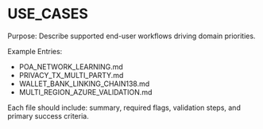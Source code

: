 # USE_CASES

Purpose: Describe supported end-user workflows driving domain priorities.

Example Entries:
- POA_NETWORK_LEARNING.md
- PRIVACY_TX_MULTI_PARTY.md
- WALLET_BANK_LINKING_CHAIN138.md
- MULTI_REGION_AZURE_VALIDATION.md

Each file should include: summary, required flags, validation steps, and primary success criteria.
